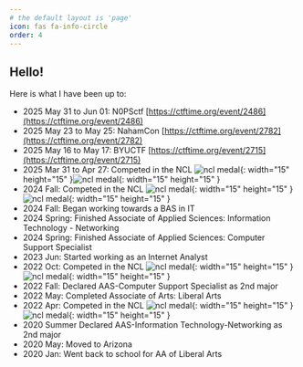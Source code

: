 ```yaml
---
# the default layout is 'page'
icon: fas fa-info-circle
order: 4
---
```


## Hello!

Here is what I have been up to:
+ 2025 May 31 to Jun 01: N0PSctf [https://ctftime.org/event/2486](https://ctftime.org/event/2486)
+ 2025 May 23 to May 25: NahamCon [https://ctftime.org/event/2782](https://ctftime.org/event/2782)
+ 2025 May 16 to May 17: BYUCTF [https://ctftime.org/event/2715](https://ctftime.org/event/2715)
+ 2025 Mar 31 to Apr 27: Competed in the NCL ![ncl medal](/assets/img/medals_diamond.png){: width="15" height="15" }![ncl medal](/assets/img/medals_diamond.png){: width="15" height="15" }
+ 2024 Fall: Competed in the NCL ![ncl medal](/assets/img/medals_diamond.png){: width="15" height="15" }![ncl medal](/assets/img/medals_diamond.png){: width="15" height="15" }
+ 2024 Fall: Began working towards a BAS in IT
+ 2024 Spring: Finished Associate of Applied Sciences: Information Technology - Networking
+ 2024 Spring: Finished Associate of Applied Sciences: Computer Support Specialist
+ 2023 Jun: Started working as an Internet Analyst
+ 2022 Oct: Competed in the NCL ![ncl medal](/assets/img/medals_platinum.png){: width="15" height="15" }![ncl medal](/assets/img/medals_diamond.png){: width="15" height="15" }
+ 2022 Fall: Declared AAS-Computer Support Specialist as 2nd major
+ 2022 May: Completed Associate of Arts: Liberal Arts
+ 2022 Apr: Competed in the NCL ![ncl medal](/assets/img/medals_platinum.png){: width="15" height="15" }![ncl medal](/assets/img/medals_platinum.png){: width="15" height="15" }
+ 2020 Summer Declared AAS-Information Technology-Networking as 2nd major
+ 2020 May: Moved to Arizona
+ 2020 Jan: Went back to school for AA of Liberal Arts

